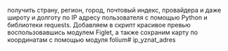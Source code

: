 получить страну, регион, город, почтовый индекс, провайдера и даже широту и долготу по IP адресу пользователя с помощью Python и библиотеки requests. Добавляем в скрипт красивое превью воспользовавшись модулем Figlet, а также сохраним карту по координатам с помощью модуля folium# ip_yznat_adres
